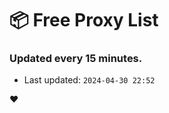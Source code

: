 # :package: Free Proxy List
### Updated every 15 minutes.

- Last updated: `2024-04-30 22:52`

:heart:
